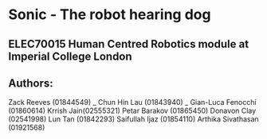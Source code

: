 # Sonic - The robot hearing dog

## ELEC70015 Human Centred Robotics module at Imperial College London

## Authors: 
Zack Reeves (01844549) _
Chun Hin Lau (01843940) _
Gian-Luca Fenocchi (01860614)
Krrish Jain(02555321)
Petar Barakov (01865450)
Donavon Clay (02541998)
Lun Tan (01842293)
Saifullah Ijaz (01854110)
Arthika Sivathasan (01921568)

